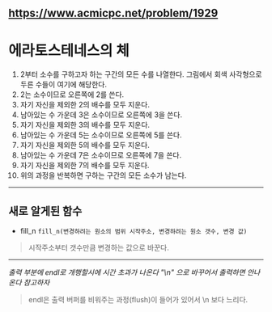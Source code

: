 https://www.acmicpc.net/problem/1929
---
# 에라토스테네스의 체
1. 2부터 소수를 구하고자 하는 구간의 모든 수를 나열한다. 그림에서 회색 사각형으로 두른 수들이 여기에 해당한다.
2. 2는 소수이므로 오른쪽에 2를 쓴다.
3. 자기 자신을 제외한 2의 배수를 모두 지운다.
4. 남아있는 수 가운데 3은 소수이므로 오른쪽에 3을 쓴다.
5. 자기 자신을 제외한 3의 배수를 모두 지운다.
6. 남아있는 수 가운데 5는 소수이므로 오른쪽에 5를 쓴다.
7. 자기 자신을 제외한 5의 배수를 모두 지운다.
8. 남아있는 수 가운데 7은 소수이므로 오른쪽에 7을 쓴다.
9. 자기 자신을 제외한 7의 배수를 모두 지운다.
10. 위의 과정을 반복하면 구하는 구간의 모든 소수가 남는다.
---
## 새로 알게된 함수
* fill_n
`fill_n(변경하려는 원소의 범위 시작주소, 변경하려는 원소 갯수, 변경 값)`
> 시작주소부터 갯수만큼 변경하는 값으로 바꾼다.
---
*출력 부분에 endl로 개행할시에 시간 초과가 나온다 "\n" 으로 바꾸어서 출력하면 안나온다 참고하자*
> endl은 출력 버퍼를 비워주는 과정(flush)이 들어가 있어서 \n 보다 느리다.
